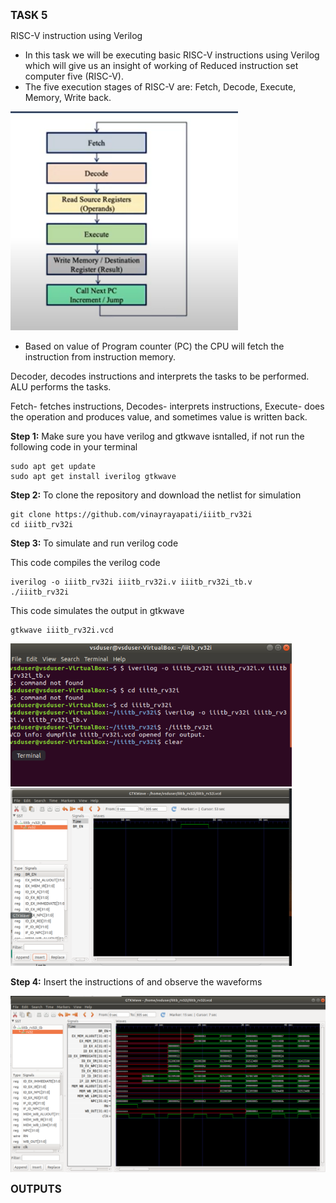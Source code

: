 <span style="font-size:larger;"> **TASK 5** </span>

RISC-V instruction using Verilog

- In this task we will be executing basic RISC-V instructions using Verilog which will give us an insight of working of Reduced instruction set computer five (RISC-V).  
- The five execution stages of RISC-V are: Fetch, Decode, Execute, Memory, Write back.

<img height="350" src="https://github.com/ApoorvaGithubAmargol/vsdsquadron-mini-internship/blob/main/images/task5_intro.png"> 

- Based on value of Program counter (PC) the CPU will fetch the instruction from instruction memory.

 Decoder, decodes instructions and interprets the tasks to be performed. ALU performs the tasks.

 Fetch- fetches instructions, Decodes- interprets instructions, Execute- does the operation and produces value, and sometimes value is written back.

**Step 1:** Make sure you have verilog and gtkwave isntalled, if not run the following code in your terminal

    sudo apt get update
    sudo apt get install iverilog gtkwave

**Step 2:** To clone the repository and download the netlist for simulation

    git clone https://github.com/vinayrayapati/iiitb_rv32i
    cd iiitb_rv32i

**Step 3:** To simulate and run verilog code

This code compiles the verilog code

    iverilog -o iiitb_rv32i iiitb_rv32i.v iiitb_rv32i_tb.v
    ./iiitb_rv32i
    
 This code simulates the output in gtkwave

    gtkwave iiitb_rv32i.vcd


<img width="450" src="https://github.com/ApoorvaGithubAmargol/vsdsquadron-mini-internship/blob/main/images/task5_opening%20gtkwave.png">

<img width="450" src="https://github.com/ApoorvaGithubAmargol/vsdsquadron-mini-internship/blob/main/images/task5_instertttt.png">

**Step 4:** Insert the instructions of and observe the waveforms

<img widht="450" src="https://github.com/ApoorvaGithubAmargol/vsdsquadron-mini-internship/blob/main/images/task5_rv32.png" >

<span style="font-size:larger;"> **OUTPUTS** </span>
